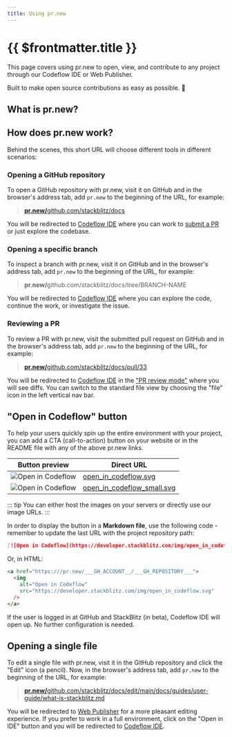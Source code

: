 ```yaml
---
title: Using pr.new
---
```


# {{ $frontmatter.title }}

This page covers using pr.new to open, view, and contribute to any project through our Codeflow IDE or Web Publisher.

Built to make open source contributions as easy as possible. 🥰

## What is pr.new?

<!--@include: ./parts/pr-new.md-->

## How does pr.new work?

Behind the scenes, this short URL will choose different tools in different scenarios:

<!-- TODO: graph -->

### Opening a GitHub repository

To open a GitHub repository with pr.new, visit it on GitHub and in the browser's address tab, add `pr.new` to the beginning of the URL, for example:

> <a href="https://pr.new/github.com/stackblitz/docs" target="_blank" rel="noopener noreferrer"><b>pr.new/</b>github.com/stackblitz/docs</a>

You will be redirected to [Codeflow IDE](./working-in-codeflow-ide) where you can work to [submit a PR](./working-in-codeflow-ide#submitting-a-pr) or just explore the codebase.

### Opening a specific branch 

To inspect a branch with pr.new, visit it on GitHub and in the browser's address tab, add `pr.new` to the beginning of the URL, for example:

> <b>pr.new/</b>github.com/stackblitz/docs/tree/BRANCH-NAME

You will be redirected to [Codeflow IDE](./working-in-codeflow-ide) where you can explore the code, continue the work, or investigate the issue.

### Reviewing a PR

To review a PR with pr.new, visit the submitted pull request on GitHub and in the browser's address tab, add `pr.new` to the beginning of the URL, for example:

> <a href="https://pr.new/github.com/stackblitz/docs/pull/33" target="_blank" rel="noopener noreferrer"><b>pr.new/</b>github.com/stackblitz/docs/pull/33</a>

You will be redirected to [Codeflow IDE](./working-in-codeflow-ide) in the ["PR review mode"](./working-in-codeflow-ide#reviewing-a-pr-with-codeflow-ide) where you will see diffs. You can switch to the standard file view by choosing the "file" icon in the left vertical nav bar.

## "Open in Codeflow" button

To help your users quickly spin up the entire environment with your project, you can add a CTA (call-to-action) button on your website or in the README file with any of the above pr.new links. 

| Button preview | Direct URL |
| --- | --- |
| <img alt="Open in Codeflow" src="/img/open_in_codeflow.svg" /> | <a href="/img/open_in_codeflow.svg" target="_blank">open_in_codeflow.svg</a> |
| <img alt="Open in Codeflow" src="/img/open_in_codeflow_small.svg" /> | <a href="/img/open_in_codeflow_small.svg" target="_blank">open_in_codeflow_small.svg</a> |

::: tip
You can either host the images on your servers or directly use our image URLs.
:::

In order to display the button in a **Markdown file**, use the following code - remember to update the last URL with the project repository path:

```md
[![Open in Codeflow](https://developer.stackblitz.com/img/open_in_codeflow.svg)](https:///pr.new/___GH_ACCOUNT__/___GH_REPOSITORY___)
```

Or, in HTML:

```html
<a href="https:///pr.new/___GH_ACCOUNT__/___GH_REPOSITORY___">
  <img
    alt="Open in Codeflow"
    src="https://developer.stackblitz.com/img/open_in_codeflow.svg"
  />
</a>
```

If the user is logged in at GitHub and StackBlitz (in beta), Codeflow IDE will open up. No further configuration is needed. 

## Opening a single file

To edit a single file with pr.new, visit it in the GitHub repository and click the "Edit" icon (a pencil). Now, in the browser's address tab, add `pr.new` to the beginning of the URL, for example:

> <a href="https://pr.new/github.com/stackblitz/docs/edit/main/docs/guides/user-guide/what-is-stackblitz.md" target="_blank" rel="noopener noreferrer"><b>pr.new/</b>github.com/stackblitz/docs/edit/main/docs/guides/user-guide/what-is-stackblitz.md</a>

You will be redirected to [Web Publisher](./content-updates-with-web-publisher) for a more pleasant editing experience. If you prefer to work in a full environment, click on the "Open in IDE" button and you will be redirected to [Codeflow IDE](./working-in-codeflow-ide).